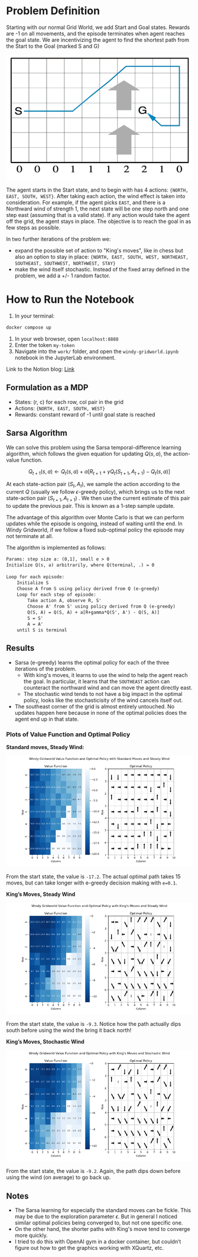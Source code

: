 # Problem Definition

Starting with our normal Grid World, we add Start and Goal states. Rewards are -1 on all movements, and the episode terminates when agent reaches the goal state. We are incentivizing the agent to find the shortest path from the Start to the Goal (marked S and G)

![windy-gridworld.png](windy-gridworld.png)

The agent starts in the Start state, and to begin with has 4 actions: `{NORTH, EAST, SOUTH, WEST}`. After taking each action, the wind effect is taken into consideration. For example, if the agent picks `EAST`, and there is a Northward wind of strength 1, the next state will be one step north and one step east (assuming that is a valid state). If any action would take the agent off the grid, the agent stays in place. The objective is to reach the goal in as few steps as possible.

In two further iterations of the problem we:

- expand the possible set of action to "King's moves", like in chess but also an option to stay in place: `{NORTH, EAST, SOUTH, WEST, NORTHEAST, SOUTHEAST, SOUTHWEST, NORTHWEST, STAY}`
- make the wind itself stochastic. Instead of the fixed array defined in the problem, we add a +/- 1 random factor.

# How to Run the Notebook

1. In your terminal:

```nasm
docker compose up
```

1. In your web browser, open `localhost:8888` 
2. Enter the token `my-token` 
3. Navigate into the `work/` folder, and open the `windy-gridworld.ipynb` notebook in the JupyterLab environment. 

Link to the Notion blog: [Link](https://harmless-resistance-e28.notion.site/Windy-Gridworld-1434b68d0c408064a8e4f7471c7577e9)


## Formulation as a MDP

- States: (r, c) for each row, col pair in the grid
- Actions: `{NORTH, EAST, SOUTH, WEST}`
- Rewards: constant reward of -1 until goal state is reached

## Sarsa Algorithm

We can solve this problem using the Sarsa temporal-difference learning algorithm, which follows the given equation for updating $Q(s, a)$, the action-value function.

$$
Q_{t+1}(s, a) \leftarrow Q_t(s, a) + \alpha [R_{t+1} + \gamma Q_t(S_{t+1}, A_{t+1}) - Q_t(s, a)]
$$

At each state-action pair $(S_t, A_t)$, we sample the action according to the current $Q$ (usually we follow $\epsilon$-greedy policy), which brings us to the next state-action pair $(S_{t+1}, A_{t+1})$ . We then use the current estimate of this pair to update the previous pair. This is known as a 1-step sample update.

The advantage of this algorithm over Monte Carlo is that we can perform updates while the episode is ongoing, instead of waiting until the end. In Windy Gridworld, if we follow a fixed sub-optimal policy the episode may not terminate at all.

The algorithm is implemented as follows:

```
Params: step size a: (0,1], small e > 0
Initialize Q(s, a) arbitrarily, where Q(terminal, .) = 0

Loop for each episode:
    Initialize S
    Choose A from S using policy derived from Q (e-greedy)
    Loop for each step of episode:
        Take action A, observe R, S'
        Choose A' from S' using policy derived from Q (e-greedy)
        Q(S, A) = Q(S, A) + a[R+gamma*Q(S', A') - Q(S, A)]
        S = S'
        A = A'
    until S is terminal

```

## Results

- Sarsa (e-greedy) learns the optimal policy for each of the three iterations of the problem.
    - With king's moves, it learns to use the wind to help the agent reach the goal. In particular, it learns that the `SOUTHEAST` action can counteract the northward wind and can move the agent directly east.
    - The stochastic wind tends to not have a big impact in the optimal policy, looks like the stochasticisity of the wind cancels itself out.
- The southeast corner of the grid is almost entirely untouched. No updates happen here because in none of the optimal policies does the agent end up in that state.

### Plots of Value Function and Optimal Policy

**Standard moves, Steady Wind:**

![standard-steady.png](standard-steady.png)

From the start state, the value is `-17.2`. The actual optimal path takes 15 moves, but can take longer with e-greedy decision making with `e=0.1`.

**King’s Moves, Steady Wind**

![kings-steady.png](kings-steady.png)

From the start state, the value is `-9.3`. Notice how the path actually dips south before using the wind the bring it back north!

**King’s Moves, Stochastic Wind**

![kings-stochastic.png](kings-stochastic.png)

From the start state, the value is `-9.2`. Again, the path dips down before using the wind (on average) to go back up.

## Notes

- The Sarsa learning for especially the standard moves can be fickle. This may be due to the exploration parameter $\epsilon$. But in general I noticed similar optimal policies being converged to, but not one specific one.
- On the other hand, the shorter paths with King's move tend to converge more quickly.
- I tried to do this with OpenAI gym in a docker container, but couldn’t figure out how to get the graphics working with XQuartz, etc.